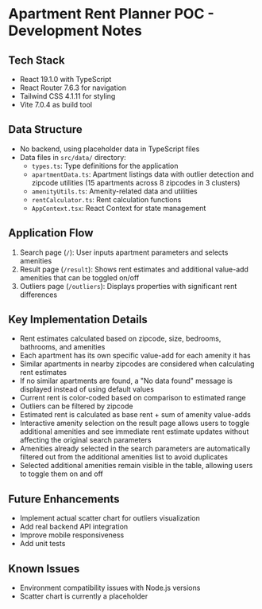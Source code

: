 # Apartment Rent Planner POC - Development Notes

## Tech Stack
- React 19.1.0 with TypeScript
- React Router 7.6.3 for navigation
- Tailwind CSS 4.1.11 for styling
- Vite 7.0.4 as build tool

## Data Structure
- No backend, using placeholder data in TypeScript files
- Data files in `src/data/` directory:
  - `types.ts`: Type definitions for the application
  - `apartmentData.ts`: Apartment listings data with outlier detection and zipcode utilities (15 apartments across 8 zipcodes in 3 clusters)
  - `amenityUtils.ts`: Amenity-related data and utilities
  - `rentCalculator.ts`: Rent calculation functions
  - `AppContext.tsx`: React Context for state management

## Application Flow
1. Search page (`/`): User inputs apartment parameters and selects amenities
2. Result page (`/result`): Shows rent estimates and additional value-add amenities that can be toggled on/off
3. Outliers page (`/outliers`): Displays properties with significant rent differences

## Key Implementation Details
- Rent estimates calculated based on zipcode, size, bedrooms, bathrooms, and amenities
- Each apartment has its own specific value-add for each amenity it has
- Similar apartments in nearby zipcodes are considered when calculating rent estimates
- If no similar apartments are found, a "No data found" message is displayed instead of using default values
- Current rent is color-coded based on comparison to estimated range
- Outliers can be filtered by zipcode
- Estimated rent is calculated as base rent + sum of amenity value-adds
- Interactive amenity selection on the result page allows users to toggle additional amenities and see immediate rent estimate updates without affecting the original search parameters
- Amenities already selected in the search parameters are automatically filtered out from the additional amenities list to avoid duplicates
- Selected additional amenities remain visible in the table, allowing users to toggle them on and off

## Future Enhancements
- Implement actual scatter chart for outliers visualization
- Add real backend API integration
- Improve mobile responsiveness
- Add unit tests

## Known Issues
- Environment compatibility issues with Node.js versions
- Scatter chart is currently a placeholder

